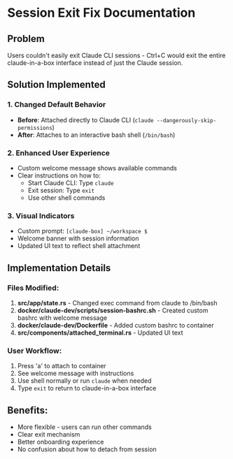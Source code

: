 # Session Exit Fix Documentation

## Problem
Users couldn't easily exit Claude CLI sessions - Ctrl+C would exit the entire claude-in-a-box interface instead of just the Claude session.

## Solution Implemented

### 1. Changed Default Behavior
- **Before**: Attached directly to Claude CLI (`claude --dangerously-skip-permissions`)
- **After**: Attaches to an interactive bash shell (`/bin/bash`)

### 2. Enhanced User Experience
- Custom welcome message shows available commands
- Clear instructions on how to:
  - Start Claude CLI: Type `claude` 
  - Exit session: Type `exit`
  - Use other shell commands

### 3. Visual Indicators
- Custom prompt: `[claude-box] ~/workspace $`
- Welcome banner with session information
- Updated UI text to reflect shell attachment

## Implementation Details

### Files Modified:
1. **src/app/state.rs** - Changed exec command from claude to /bin/bash
2. **docker/claude-dev/scripts/session-bashrc.sh** - Created custom bashrc with welcome message
3. **docker/claude-dev/Dockerfile** - Added custom bashrc to container
4. **src/components/attached_terminal.rs** - Updated UI text

### User Workflow:
1. Press 'a' to attach to container
2. See welcome message with instructions
3. Use shell normally or run `claude` when needed
4. Type `exit` to return to claude-in-a-box interface

## Benefits:
- More flexible - users can run other commands
- Clear exit mechanism
- Better onboarding experience
- No confusion about how to detach from session